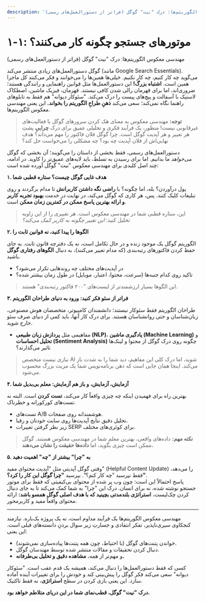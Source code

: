 ```yaml
---
description: 'مهندسی معکوس الگوریتم‌ها: درک "نیت" گوگل (فراتر از دستورالعمل‌های رسمی)'
---
```


# ۱-۱: موتورهای جستجو چگونه کار می‌کنند؟

&#x20;مهندسی معکوس الگوریتم‌ها: درک "نیت" گوگل (فراتر از دستورالعمل‌های رسمی)

گوگل دستورالعمل‌های زیادی منتشر می‌کند (مانند Google Search Essentials). می‌گوید چه کار کنیم، چه کار نکنیم. خیلی‌ها همین‌ها را می‌خوانند و فکر می‌کنند کل ماجرا همین است. **اشتباه بزرگ!** این دستورالعمل‌ها مثل قوانین راهنمایی و رانندگی هستند؛ ضروری‌اند، اما برای قهرمان رالی شدن کافی نیستند. قهرمان، فیزیک ماشین، اصطکاک لاستیک با آسفالت و پیچ‌های پیست را درک می‌کند. "سئوکار دیوانه" هم فقط به تابلوهای راهنما نگاه نمی‌کند؛ سعی می‌کند **ذهنِ طراحِ الگوریتم را بخواند.** این یعنی مهندسی معکوس الگوریتم‌ها.

> **توجه:** مهندسی معکوس به معنای هک کردن سرورهای گوگل یا فعالیت‌های غیرقانونی نیست! منظور، یک فرآیند فکری و تحلیلی عمیق برای درک **چراییِ** پشتِ هر تغییر و هر آپدیت گوگل است. چرا گوگل فلان فاکتور را مهم می‌داند؟ هدف نهایی‌اش از فلان آپدیت چه بود؟ چه مشکلی را می‌خواست حل کند؟

دستورالعمل‌های رسمی، فقط بخشی از داستان را می‌گویند؛ آن بخشی که گوگل _می‌خواهد_ ما بدانیم. اما برای رسیدن به تسلط، باید لایه‌های عمیق‌تر را کاوید. در ادامه، چند اصل کلیدی برای مهندسی معکوس "نیت" گوگل آورده شده است:

**۱. هدف غایی گوگل چیست؟ ستاره قطبی شما**

پول درآوردن؟ بله، اما چگونه؟ با **راضی نگه داشتن کاربرانش** تا مدام برگردند و روی تبلیغات کلیک کنند. پس، هر کاری که گوگل می‌کند، در نهایت در خدمت **بهبود تجربه کاربر و ارائه بهترین پاسخ ممکن در کمترین زمان ممکن** است.

> این، ستاره قطبی شما در مهندسی معکوس است. هر تغییری را از این زاویه تحلیل کنید: _این تغییر چگونه به کاربر کمک می‌کند؟_

**۲. الگوها را پیدا کنید، نه قوانین ثابت را**

الگوریتم گوگل یک موجود زنده و در حال تکامل است، نه یک دفترچه قانون ثابت. به جای حفظ کردن فاکتورهای رتبه‌بندی (که مدام تغییر می‌کنند)، به دنبال **الگوهای رفتاری گوگل** باشید.

* در آپدیت‌های مختلف چه روندهایی تکرار می‌شود؟
* تاکید روی کدام جنبه‌ها (سرعت، محتوا، اعتبار، موبایل) در طول زمان بیشتر شده؟

> این الگوها بسیار ارزشمندتر از لیست‌های "۲۰۰ فاکتور رتبه‌بندی" هستند.

**۳. فراتر از سئو فکر کنید: ورود به دنیای طراحان الگوریتم**

طراحان الگوریتم فقط سئوکار نیستند؛ دانشمندان کامپیوتر، متخصصان هوش مصنوعی، زبان‌شناسان و حتی روانشناسان هستند. برای درک کار آنها، باید کمی از دنیای صرف سئو خارج شوید.

* مفاهیمی مثل **پردازش زبان طبیعی (NLP)**، **یادگیری ماشین (Machine Learning)** و **تحلیل احساسات (Sentiment Analysis)** چگونه روی درک گوگل از محتوا و لینک‌ها تاثیر می‌گذارند؟

> نیازی نیست متخصص AI شوید، اما درک کلی این مفاهیم، دید شما را به شدت باز می‌کند. اینجا همان جایی است که ذهن برنامه‌نویس شما یک مزیت بزرگ محسوب می‌شود.

**۴. آزمایش، آزمایش، و باز هم آزمایش: معلم بی‌بدیل شما**

بهترین راه برای فهمیدن اینکه چه چیزی واقعاً کار می‌کند، **تست کردن** است. البته نه تست‌های کورکورانه و خطرناک.

* تست‌های A/B هوشمندانه روی صفحات.
* تحلیل دقیق نتایج آپدیت‌ها روی سایت خودتان و رقبا.
* زیر نظر گرفتن تغییرات SERP برای کوئری‌های مختلف.

> **نکته مهم:** داده‌های واقعی، بهترین معلم شما در مهندسی معکوس هستند. گوگل ممکن است چیزی بگوید، اما **داده‌ها حقیقت را نشان می‌دهند.**

**۵. به "چرا" بیشتر از "چه" اهمیت دهید**

وقتی گوگل آپدیتی مثل "آپدیت محتوای مفید" (Helpful Content Update) را می‌دهد، فقط نپرسید "چه کار کنم؟". بپرسید **"چرا گوگل این کار را کرد؟"**.\
پاسخ احتمالاً این است: چون وب پر شده از محتوای بی‌کیفیتی که فقط برای موتور جستجو نوشته شده، نه برای انسان. درک این "چرا" به شما کمک می‌کند تا به جای دنبال کردن چک‌لیست، **استراتژی بلندمدتی بچینید که با هدف اصلی گوگل همسو باشد:** ارائه محتوای واقعاً مفید و کاربرمحور.

***

مهندسی معکوس الگوریتم‌ها یک فرآیند مداوم است، نه یک پروژه یک‌باره. نیازمند کنجکاوی سیری‌ناپذیر، تفکر انتقادی و جسارتِ زیر سوال بردنِ دانسته‌های قبلی است. این یعنی:

* خواندن پتنت‌های گوگل (با احتیاط، چون همه پتنت‌ها پیاده‌سازی نمی‌شوند).
* دنبال کردن تحقیقات و مقالات منتشر شده توسط مهندسان گوگل.
* و مهم‌تر از همه، **مشاهده دقیق و تحلیل بی‌طرفانه.**

کسی که فقط دستورالعمل‌ها را دنبال می‌کند، همیشه یک قدم عقب است. "سئوکار دیوانه" سعی می‌کند فکر گوگل را پیش‌بینی کند و خودش را برای تغییرات آینده آماده سازد. این یعنی بازی کردن در سطح **استراتژی**، نه فقط تاکتیک.

**درک "نیت" گوگل، قطب‌نمای شما در این دریای متلاطم خواهد بود.**

